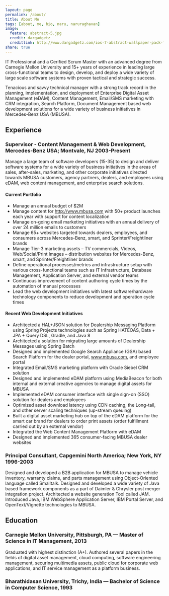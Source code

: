 ```yaml
---
layout: page
permalink: /about/
title: About Me
tags: [about, me, bio, naru, naruraghavan]
image:
  feature: abstract-5.jpg
  credit: dargadgetz
  creditlink: http://www.dargadgetz.com/ios-7-abstract-wallpaper-pack-for-iphone-5-and-ipod-touch-retina/
share: true
---
```


IT Professional and a Cerified Scrum Master with an advanced degree from Carnegie Mellon University and 15+ years of experience in leading large cross-functional teams to design, develop, and deploy a wide variety of large scale software systems with proven tactical and strategic success. 

Tenacious and savvy technical manager with a strong track record in the planning, implementation, and deployment of Enterprise Digital Asset Management (eDAM), Content Management, Email/SMS marketing with CRM integration, Search Platform, Document Management based web development solutions for a wide variety of business initiatives in Mercedes-Benz USA (MBUSA). 

## Experience

### Supervisor - Content Management & Web Development, Mercedes-Benz USA; Montvale, NJ    2003-Present

Manage a large team of software developers (15-35) to design and deliver software systems for a wide variety of business initiatives in the areas of sales, after-sales, marketing, and other corporate initiatives directed towards MBUSA customers, agency partners, dealers, and employees using eDAM, web content management, and enterprise search solutions.

#### Current Portfolio
* Manage an annual budget of $2M 
* Manage content for http://www.mbusa.com with 50+ product launches each year with support for content localization
* Manage on-going email marketing initiatives with an annual delivery of over 24 million emails to customers
* Manage 65+ websites targeted towards dealers, employees, and consumers across Mercedes-Benz, smart, and Sprinter/Freightliner brands
* Manage Tier-3 marketing assets – TV commercials, Videos, Web/Social/Print Images – distribution websites for Mercedes-Benz, smart, and Sprinter/Freightliner brands
* Define operational processes/metrics and infrastructure setup with various cross-functional teams such as IT Infrastructure, Database Management, Application Server, and external vendor teams
* Continuous improvement of content authoring cycle times by the automation of manual processes
* Lead the web development initiatives with latest software/hardware technology components to reduce development and operation cycle times

#### Recent Web Development Initiatives

* Architected a HAL+JSON solution for Dealership Messaging Platform using Spring Projects technologies such as Spring HATEOAS, Data + JPA + Query DSL, Gradle, and Java 8
* Architected a solution for migrating large amounts of Dealership Messages using Spring Batch
* Designed and implemented Google Search Appliance (GSA) based Search Platform for the dealer portal, www.mbusa.com, and employee portal
* Integrated Email/SMS marketing platform with Oracle Siebel CRM solution
* Designed and implemented eDAM platform using MediaBeacon for both internal and external creative agencies to manage digital assets for MBUSA
* Implemented eDAM consumer interface with single sign-on (SSO) solution for dealers and employees 
* Optimized asset download latency using CDN caching, the Long-tail, and other server scaling techniques (up-stream queuing)
* Built a digital asset marketing hub on top of the eDAM platform for the smart car brand for dealers to order print assets (order fulfillment carried out by an external vendor)
* Integrated the Web Content Management Platform with eDAM
* Designed and implemented 365 consumer-facing MBUSA dealer websites

### Principal Consultant, Capgemini North America; New York, NY 1996-2003
Designed and developed a B2B application for MBUSA to manage vehicle inventory, warranty claims, and parts management using Object-Oriented language called Smalltalk. Designed and developed a wide variety of Java based framework components as a part of Daimler & Chrysler post merger integration project. Architected a website generation Tool called JAM. Introduced Java, IBM WebSphere Application Server, IBM Portal Server, and OpenText/Vignette technologies to MBUSA.

## Education

### Carnegie Mellon University, Pittsburgh, PA — Master of Science in IT Management, 2013 
Graduated with highest distinction (A+). Authored several papers in the fields of digital asset management, cloud computing, software engineering management, securing multimedia assets, public cloud for corporate web applications, and IT service management as a platform business.

### Bharathidasan University, Trichy, India — Bachelor of Science in Computer Science, 1993



  
